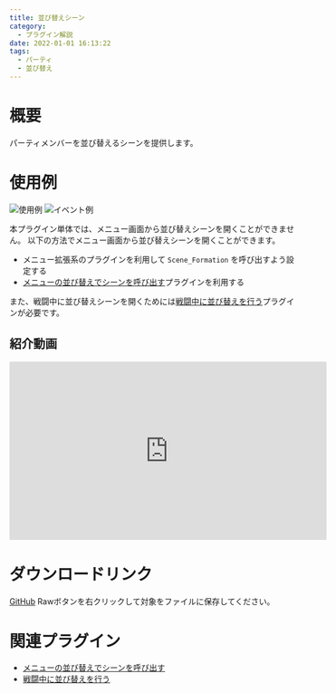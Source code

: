 ```yaml
---
title: 並び替えシーン
category:
  - プラグイン解説
date: 2022-01-01 16:13:22
tags:
  - パーティ
  - 並び替え
---
```


# 概要

パーティメンバーを並び替えるシーンを提供します。

# 使用例

![使用例](formation.png "使用例")
![イベント例](formation-event.png "イベント例")

本プラグイン単体では、メニュー画面から並び替えシーンを開くことができません。
以下の方法でメニュー画面から並び替えシーンを開くことができます。
- メニュー拡張系のプラグインを利用して `Scene_Formation` を呼び出すよう設定する
- [メニューの並び替えでシーンを呼び出す](https://github.com/elleonard/DarkPlasma-MZ-Plugins/blob/release/DarkPlasma_FormationInMenu.js)プラグインを利用する

また、戦闘中に並び替えシーンを開くためには[戦闘中に並び替えを行う](https://github.com/elleonard/DarkPlasma-MZ-Plugins/blob/release/DarkPlasma_FormationInBattle.js)プラグインが必要です。

## 紹介動画

<iframe width="560" height="315" src="https://www.youtube.com/embed/bahj4ogR46Q" title="YouTube video player" frameborder="0" allow="accelerometer; autoplay; clipboard-write; encrypted-media; gyroscope; picture-in-picture" allowfullscreen></iframe>

# ダウンロードリンク

[GitHub](https://github.com/elleonard/DarkPlasma-MZ-Plugins/blob/release/DarkPlasma_Formation.js)
Rawボタンを右クリックして対象をファイルに保存してください。

# 関連プラグイン

- [メニューの並び替えでシーンを呼び出す](https://github.com/elleonard/DarkPlasma-MZ-Plugins/blob/release/DarkPlasma_FormationInMenu.js)
- [戦闘中に並び替えを行う](https://github.com/elleonard/DarkPlasma-MZ-Plugins/blob/release/DarkPlasma_FormationInBattle.js)
